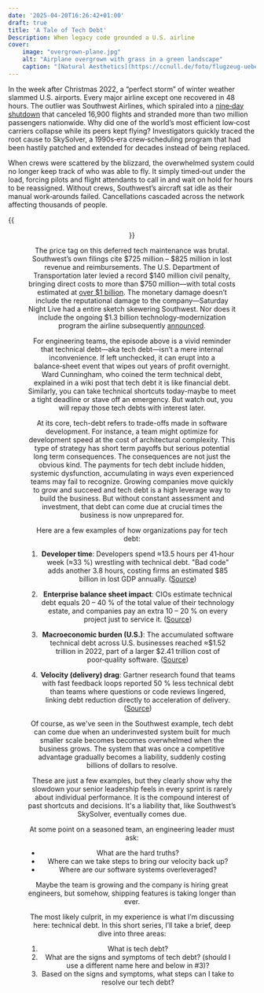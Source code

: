 ```yaml
---
date: '2025-04-20T16:26:42+01:00'
draft: true
title: 'A Tale of Tech Debt'
Description: When legacy code grounded a U.S. airline
cover:
    image: "overgrown-plane.jpg"
    alt: "Airplane overgrown with grass in a green landscape" 
    caption: "[Natural Aesthetics](https://ccnull.de/foto/flugzeug-ueberwuchert-von-gras-in-einer-gruenen-landschaft-natuerliche-aesthetik/1105513) by [Marco Verch](https://ccnull.de/fotograf/marco-verch-1) | [CC BY 2.0](https://creativecommons.org/licenses/by/2.0/deed.en)"
---
```

In the week after Christmas 2022, a “perfect storm” of winter weather slammed U.S. airports. Every major airline except one recovered in 48 hours. The outlier was Southwest Airlines, which spiraled into a [nine‑day shutdown](https://www.reuters.com/business/aerospace-defense/southwest-airlines-agrees-140-million-penalty-over-2022-holiday-meltdown-2023-12-18/) that canceled 16,900 flights and stranded more than two million passengers nationwide. Why did one of the world’s most efficient low‑cost carriers collapse while its peers kept flying? Investigators quickly traced the root cause to SkySolver, a 1990s‑era crew‑scheduling program that had been hastily patched and extended for decades instead of being replaced.

When crews were scattered by the blizzard, the overwhelmed system could no longer keep track of who was able to fly. It simply timed‑out under the load, forcing pilots and flight attendants to call in and wait on hold for hours to be reassigned. Without crews, Southwest’s aircraft sat idle as their manual work‑arounds failed. Cancellations cascaded across the network affecting thousands of people.

{{<figure align=center src="matthew-henry-MP4OSCYiGq0-unsplash.jpg" alt="A man sitting in airport terminal" caption="Photo by [Matthew Henry](https://unsplash.com/@matthewhenry?utm_content=creditCopyText&utm_medium=referral&utm_source=unsplash) on [Unsplash](https://unsplash.com/photos/man-sitting-on-chair-near-glass-window-MP4OSCYiGq0?utm_content=creditCopyText&utm_medium=referral&utm_source=unsplash)">}}


The price tag on this deferred tech maintenance was brutal. Southwest’s own filings cite $725 million – $825 million in lost revenue and reimbursements. The U.S. Department of Transportation later levied a record $140 million civil penalty, bringing direct costs to more than $750 million—with total costs estimated at [over $1 billion](https://www.cbsnews.com/news/southwest-airlines-140-million-settlement-feds-december-2022-debacle/). The monetary damage doesn’t include the reputational damage to the company—Saturday Night Live had a entire sketch skewering Southwest. Nor does it include the ongoing $1.3 billion technology‑modernization program the airline subsequently [announced](https://www.bizjournals.com/losangeles/news/2023/01/30/southwest-airlines-holiday-operations-recovery.html).

<!-- {{<figure align=center src="tech-debt-card.png" alt="Image of credit card getting charged">}} -->

For engineering teams, the episode above is a vivid reminder that technical debt—aka tech debt—isn’t a mere internal inconvenience. If left unchecked, it can erupt into a balance‑sheet event that wipes out years of profit overnight. Ward Cunningham, who coined the term technical debt, explained in a wiki post that tech debt it is like financial debt. Similarly, you can take technical shortcuts today-maybe to meet a tight deadline or stave off an emergency. But watch out, you will repay those tech debts with interest later. 

At its core, tech-debt refers to trade-offs made in software development. For instance, a team might optimize for development speed at the cost of architectural complexity. This type of strategy has short term payoffs but serious potential long term consequences. The consequences are not just the obvious kind. The payments for tech debt include hidden, systemic dysfunction, accumulating in ways even experienced teams may fail to recognize. Growing companies move quickly to grow and succeed and tech debt is a high leverage way to build the business. But without constant assessment and investment, that debt can come due at crucial times the business is now unprepared for.

Here are a few examples of how organizations pay for tech debt:

1. **Developer time**:  Developers spend ≈13.5 hours per 41‑hour week (≈33 %) wrestling with technical debt. "Bad code" adds another 3.8 hours, costing firms an estimated $85 billion in lost GDP annually. ([Source](https://stripe.com/files/reports/the-developer-coefficient.pdf))

2. **Enterprise balance sheet impact**: CIOs estimate technical debt equals 20 – 40 % of the total value of their technology estate, and companies pay an extra 10 – 20 % on every project just to service it. ([Source](https://www.mckinsey.com/capabilities/mckinsey-digital/our-insights/tech-debt-reclaiming-tech-equity))

3. **Macroeconomic burden (U.S.)**: The accumulated software technical debt across U.S. businesses reached ≈$1.52 trillion in 2022, part of a larger $2.41 trillion cost of poor‑quality software. ([Source](https://www.it-cisq.org/wp-content/uploads/sites/6/2022/11/CPSQ-Report-Nov-22-2.pdf?#page=28))

4. **Velocity (delivery) drag**: Gartner research found that teams with fast feedback loops reported 50 % less technical debt than teams where questions or code reviews lingered, linking debt reduction directly to acceleration of delivery. ([Source](https://www.gartner.com/en/publications/how-to-assess-infrastructure-technical-debt-to-prioritize-legacy-modernization-investments))

Of course, as we've seen in the Southwest example, tech debt can come due when an underinvested system built for much smaller scale becomes becomes overwhelmed when the business grows. The system that was once a competitive advantage gradually becomes a liability, suddenly costing billions of dollars to resolve. 

These are just a few examples, but they clearly show why the slowdown your senior leadership feels in every sprint is rarely about individual performance. It is the compound interest of past shortcuts and decisions. It's a liability that, like Southwest’s SkySolver, eventually comes due. 

At some point on a seasoned team, an engineering leader must ask:

* What are the hard truths?
* Where can we take steps to bring our velocity back up?
* Where are our software systems overleveraged?
  
Maybe the team is growing and the company is hiring great engineers, but somehow, shipping features is taking longer than ever.

The most likely culprit, in my experience is what I’m discussing here: technical debt. In this short series, I’ll take a brief, deep dive into three areas:

1. What is tech debt? 
2. What are the signs and symptoms of tech debt? (should I use a different name here and below in #3)?
3. Based on the signs and symptoms, what steps can I take to resolve our tech debt?
